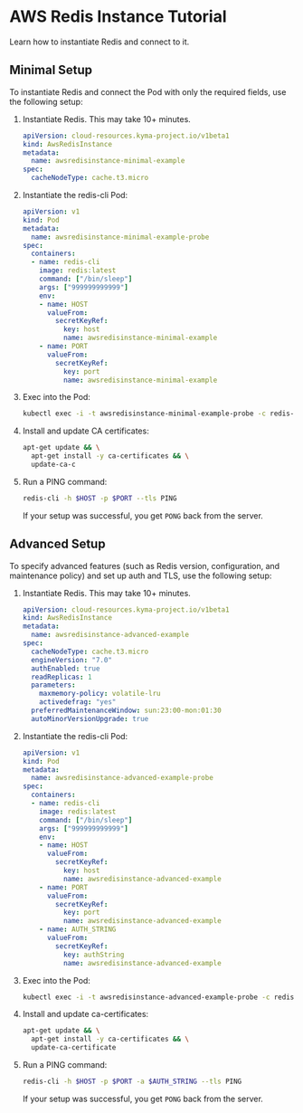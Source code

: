 # AWS Redis Instance Tutorial
Learn how to instantiate Redis and connect to it.

## Minimal Setup

To instantiate Redis and connect the Pod with only the required fields, use the following setup:

1. Instantiate Redis. This may take 10+ minutes.


   ```yaml
   apiVersion: cloud-resources.kyma-project.io/v1beta1
   kind: AwsRedisInstance
   metadata:
     name: awsredisinstance-minimal-example
   spec:
     cacheNodeType: cache.t3.micro
   ```

2. Instantiate the redis-cli Pod:

   ```yaml
   apiVersion: v1
   kind: Pod
   metadata:
     name: awsredisinstance-minimal-example-probe
   spec:
     containers:
     - name: redis-cli
       image: redis:latest
       command: ["/bin/sleep"]
       args: ["999999999999"]
       env:
       - name: HOST
         valueFrom:
           secretKeyRef:
             key: host
             name: awsredisinstance-minimal-example
       - name: PORT
         valueFrom:
           secretKeyRef:
             key: port
             name: awsredisinstance-minimal-example
   ```

3. Exec into the Pod:

   ```bash
   kubectl exec -i -t awsredisinstance-minimal-example-probe -c redis-cli -- sh -c "clear; (bash || ash || sh)"
   ```

4. Install and update CA certificates:

   ```bash
   apt-get update && \
     apt-get install -y ca-certificates && \
     update-ca-c

5. Run a PING command:

   ```bash
   redis-cli -h $HOST -p $PORT --tls PING
   ```
   If your setup was successful, you get `PONG` back from the server.

## Advanced Setup

To specify advanced features (such as Redis version, configuration, and maintenance policy) and set up auth and TLS, use the following setup:

1. Instantiate Redis. This may take 10+ minutes.

   ```yaml
   apiVersion: cloud-resources.kyma-project.io/v1beta1
   kind: AwsRedisInstance
   metadata:
     name: awsredisinstance-advanced-example
   spec:
     cacheNodeType: cache.t3.micro
     engineVersion: "7.0"
     authEnabled: true
     readReplicas: 1
     parameters:
       maxmemory-policy: volatile-lru
       activedefrag: "yes"
     preferredMaintenanceWindow: sun:23:00-mon:01:30
     autoMinorVersionUpgrade: true
   ```

2. Instantiate the redis-cli Pod:

   ```yaml
   apiVersion: v1
   kind: Pod
   metadata:
     name: awsredisinstance-advanced-example-probe
   spec:
     containers:
     - name: redis-cli
       image: redis:latest
       command: ["/bin/sleep"]
       args: ["999999999999"]
       env:
       - name: HOST
         valueFrom:
           secretKeyRef:
             key: host
             name: awsredisinstance-advanced-example
       - name: PORT
         valueFrom:
           secretKeyRef:
             key: port
             name: awsredisinstance-advanced-example
       - name: AUTH_STRING
         valueFrom:
           secretKeyRef:
             key: authString
             name: awsredisinstance-advanced-example
   ```

3. Exec into the Pod:

   ```bash
   kubectl exec -i -t awsredisinstance-advanced-example-probe -c redis-cli -- sh -c "clear; (bash || ash || sh)"
   ```

4. Install and update ca-certificates:

   ```bash
   apt-get update && \
     apt-get install -y ca-certificates && \
     update-ca-certificate
   ```

5. Run a PING command:

   ```bash
   redis-cli -h $HOST -p $PORT -a $AUTH_STRING --tls PING
   ```
   If your setup was successful, you get `PONG` back from the server.
